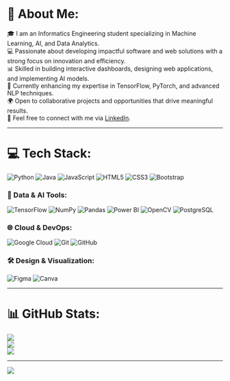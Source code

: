 # 💫 About Me:
🎓 I am an Informatics Engineering student specializing in Machine Learning, AI, and Data Analytics.<br>
💻 Passionate about developing impactful software and web solutions with a strong focus on innovation and efficiency.<br>
📊 Skilled in building interactive dashboards, designing web applications, and implementing AI models.<br>
🌱 Currently enhancing my expertise in TensorFlow, PyTorch, and advanced NLP techniques.<br>
🌍 Open to collaborative projects and opportunities that drive meaningful results.<br>
📧 Feel free to connect with me via [LinkedIn](https://www.linkedin.com/in/abdullah-yahya-al-sabahi/).

---

# 💻 Tech Stack:
![Python](https://img.shields.io/badge/python-%233776AB.svg?style=for-the-badge&logo=python&logoColor=white) 
![Java](https://img.shields.io/badge/java-%23ED8B00.svg?style=for-the-badge&logo=openjdk&logoColor=white) 
![JavaScript](https://img.shields.io/badge/javascript-%23F7DF1E.svg?style=for-the-badge&logo=javascript&logoColor=black) 
![HTML5](https://img.shields.io/badge/html5-%23E34F26.svg?style=for-the-badge&logo=html5&logoColor=white) 
![CSS3](https://img.shields.io/badge/css3-%231572B6.svg?style=for-the-badge&logo=css3&logoColor=white) 
![Bootstrap](https://img.shields.io/badge/bootstrap-%238511FA.svg?style=for-the-badge&logo=bootstrap&logoColor=white) 

### 🧩 Data & AI Tools:
![TensorFlow](https://img.shields.io/badge/TensorFlow-%23FF6F00.svg?style=for-the-badge&logo=TensorFlow&logoColor=white) 
![NumPy](https://img.shields.io/badge/numpy-%23013243.svg?style=for-the-badge&logo=numpy&logoColor=white) 
![Pandas](https://img.shields.io/badge/pandas-%23150458.svg?style=for-the-badge&logo=pandas&logoColor=white) 
![Power BI](https://img.shields.io/badge/Power%20BI-F2C811.svg?style=for-the-badge&logo=powerbi&logoColor=black) 
![OpenCV](https://img.shields.io/badge/opencv-%23white.svg?style=for-the-badge&logo=opencv&logoColor=white) 
![PostgreSQL](https://img.shields.io/badge/postgresql-%23336791.svg?style=for-the-badge&logo=postgresql&logoColor=white) 

### 🌐 Cloud & DevOps:
![Google Cloud](https://img.shields.io/badge/Google%20Cloud-%234285F4.svg?style=for-the-badge&logo=google-cloud&logoColor=white) 
![Git](https://img.shields.io/badge/git-%23F05033.svg?style=for-the-badge&logo=git&logoColor=white) 
![GitHub](https://img.shields.io/badge/github-%23121011.svg?style=for-the-badge&logo=github&logoColor=white) 

### 🛠 Design & Visualization:
![Figma](https://img.shields.io/badge/figma-%23F24E1E.svg?style=for-the-badge&logo=figma&logoColor=white) 
![Canva](https://img.shields.io/badge/canva-%2300C4CC.svg?style=for-the-badge&logo=canva&logoColor=white) 

---

# 📊 GitHub Stats:
![](https://github-readme-stats.vercel.app/api?username=Ahmedalghaili&theme=transparent&hide_border=true&include_all_commits=false&count_private=true)<br>
![](https://github-readme-streak-stats.herokuapp.com/?user=Ahmedalghaili&theme=transparent&hide_border=true)<br>
![](https://github-readme-stats.vercel.app/api/top-langs/?username=Ahmedalghaili&theme=transparent&hide_border=true&include_all_commits=false&count_private=true&layout=compact)

---

[![](https://visitcount.itsvg.in/api?id=Ahmedalghaili&icon=0&color=0)](https://visitcount.itsvg.in)
